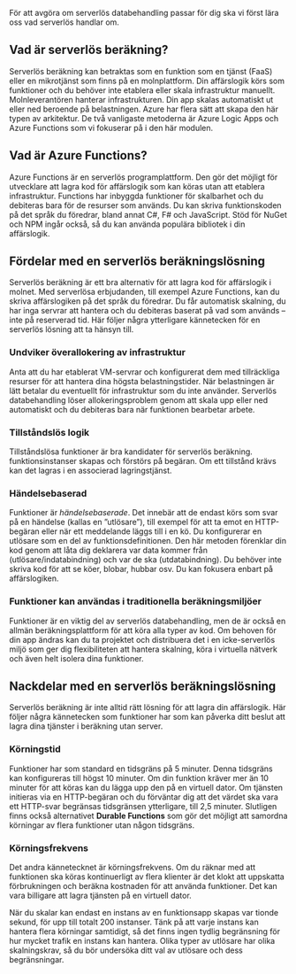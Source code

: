 För att avgöra om serverlös databehandling passar för dig ska vi först lära oss vad serverlös handlar om.

## <a name="what-is-serverless-compute"></a>Vad är serverlös beräkning?

Serverlös beräkning kan betraktas som en funktion som en tjänst (FaaS) eller en mikrotjänst som finns på en molnplattform. Din affärslogik körs som funktioner och du behöver inte etablera eller skala infrastruktur manuellt. Molnleverantören hanterar infrastrukturen. Din app skalas automatiskt ut eller ned beroende på belastningen. Azure har flera sätt att skapa den här typen av arkitektur. De två vanligaste metoderna är Azure Logic Apps och Azure Functions som vi fokuserar på i den här modulen.

## <a name="what-is-azure-functions"></a>Vad är Azure Functions?

Azure Functions är en serverlös programplattform. Den gör det möjligt för utvecklare att lagra kod för affärslogik som kan köras utan att etablera infrastruktur. Functions har inbyggda funktioner för skalbarhet och du debiteras bara för de resurser som används. Du kan skriva funktionskoden på det språk du föredrar, bland annat C#, F# och JavaScript. Stöd för NuGet och NPM ingår också, så du kan använda populära bibliotek i din affärslogik.

## <a name="benefits-of-a-serverless-compute-solution"></a>Fördelar med en serverlös beräkningslösning

Serverlös beräkning är ett bra alternativ för att lagra kod för affärslogik i molnet. Med serverlösa erbjudanden, till exempel Azure Functions, kan du skriva affärslogiken på det språk du föredrar. Du får automatisk skalning, du har inga servrar att hantera och du debiteras baserat på vad som används – inte på reserverad tid. Här följer några ytterligare kännetecken för en serverlös lösning att ta hänsyn till.

### <a name="avoids-over-allocation-of-infrastructure"></a>Undviker överallokering av infrastruktur

Anta att du har etablerat VM-servrar och konfigurerat dem med tillräckliga resurser för att hantera dina högsta belastningstider. När belastningen är lätt betalar du eventuellt för infrastruktur som du inte använder. Serverlös databehandling löser allokeringsproblem genom att skala upp eller ned automatiskt och du debiteras bara när funktionen bearbetar arbete.

### <a name="stateless-logic"></a>Tillståndslös logik

Tillståndslösa funktioner är bra kandidater för serverlös beräkning. funktionsinstanser skapas och förstörs på begäran. Om ett tillstånd krävs kan det lagras i en associerad lagringstjänst.

### <a name="event-driven"></a>Händelsebaserad

Funktioner är _händelsebaserade_. Det innebär att de endast körs som svar på en händelse (kallas en ”utlösare”), till exempel för att ta emot en HTTP-begäran eller när ett meddelande läggs till i en kö. Du konfigurerar en utlösare som en del av funktionsdefinitionen. Den här metoden förenklar din kod genom att låta dig deklarera var data kommer från (utlösare/indatabindning) och var de ska (utdatabindning). Du behöver inte skriva kod för att se köer, blobar, hubbar osv. Du kan fokusera enbart på affärslogiken.

### <a name="functions-can-be-used-in-traditional-compute-environments"></a>Funktioner kan användas i traditionella beräkningsmiljöer

Funktioner är en viktig del av serverlös databehandling, men de är också en allmän beräkningsplattform för att köra alla typer av kod. Om behoven för din app ändras kan du ta projektet och distribuera det i en icke-serverlös miljö som ger dig flexibiliteten att hantera skalning, köra i virtuella nätverk och även helt isolera dina funktioner.

## <a name="drawbacks-of-a-serverless-compute-solution"></a>Nackdelar med en serverlös beräkningslösning

Serverlös beräkning är inte alltid rätt lösning för att lagra din affärslogik. Här följer några kännetecken som funktioner har som kan påverka ditt beslut att lagra dina tjänster i beräkning utan server. 

### <a name="execution-time"></a>Körningstid

Funktioner har som standard en tidsgräns på 5 minuter. Denna tidsgräns kan konfigureras till högst 10 minuter. Om din funktion kräver mer än 10 minuter för att köras kan du lägga upp den på en virtuell dator. Om tjänsten initieras via en HTTP-begäran och du förväntar dig att det värdet ska vara ett HTTP-svar begränsas tidsgränsen ytterligare, till 2,5 minuter. Slutligen finns också alternativet **Durable Functions** som gör det möjligt att samordna körningar av flera funktioner utan någon tidsgräns.

### <a name="execution-frequency"></a>Körningsfrekvens

Det andra kännetecknet är körningsfrekvens. Om du räknar med att funktionen ska köras kontinuerligt av flera klienter är det klokt att uppskatta förbrukningen och beräkna kostnaden för att använda funktioner. Det kan vara billigare att lagra tjänsten på en virtuell dator.

När du skalar kan endast en instans av en funktionsapp skapas var tionde sekund, för upp till totalt 200 instanser. Tänk på att varje instans kan hantera flera körningar samtidigt, så det finns ingen tydlig begränsning för hur mycket trafik en instans kan hantera. Olika typer av utlösare har olika skalningskrav, så du bör undersöka ditt val av utlösare och dess begränsningar.


